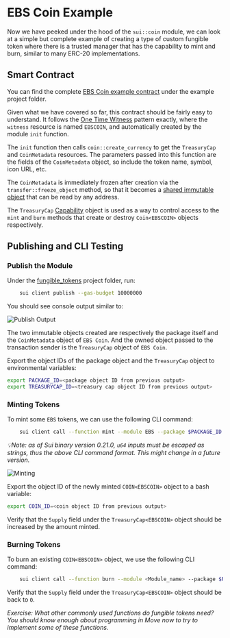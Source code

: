 # EBS Coin Example

Now we have peeked under the hood of the `sui::coin` module, we can look at a simple but complete example of creating a type of custom fungible token where there is a trusted manager that has the capability to mint and burn, similar to many ERC-20 implementations. 

## Smart Contract

You can find the complete [EBS Coin example contract](./sources/ebs_coin.move) under the example project folder.

Given what we have covered so far, this contract should be fairly easy to understand. It follows the [One Time Witness](./witness_design_pattern.md#one-time-witness) pattern exactly, where the `witness` resource is named `EBSCOIN`, and automatically created by the module `init` function. 

The `init` function then calls `coin::create_currency` to get the `TreasuryCap` and `CoinMetadata` resources. The parameters passed into this function are the fields of the `CoinMetadata` object, so include the token name, symbol, icon URL, etc. 

The `CoinMetadata` is immediately frozen after creation via the `transfer::freeze_object` method, so that it becomes a [shared immutable object](../basic_example/2_ownership.md#shared-immutable-objects) that can be read by any address. 

The `TreasuryCap` [Capability](../basic_example/6_capability_design_pattern.md) object is used as a way to control access to the `mint` and `burn` methods that create or destroy `Coin<EBSCOIN>` objects respectively. 

## Publishing and CLI Testing

### Publish the Module

Under the [fungible_tokens](./) project folder, run:

```bash
    sui client publish --gas-budget 10000000
```

You should see console output similar to:

![Publish Output](https://github.com/truonggau/sui-tutorial/assets/87189382/a6a3aee1-ca0e-4ece-b2b8-19cd942a3b3a)

The two immutable objects created are respectively the package itself and the `CoinMetadata` object of `EBS Coin`. And the owned object passed to the transaction sender is the `TreasuryCap` object of `EBS Coin`. 

Export the object IDs of the package object and the `TreasuryCap` object to environmental variables:

```bash
export PACKAGE_ID=<package object ID from previous output>
export TREASURYCAP_ID=<treasury cap object ID from previous output>
```

### Minting Tokens

To mint some `EBS` tokens, we can use the following CLI command:

```bash
    sui client call --function mint --module EBS --package $PACKAGE_ID --args $TREASURYCAP_ID \"<amount to mint>\" <recipient address> --gas-budget 10000000
```

*💡Note: as of Sui binary version 0.21.0, `u64` inputs must be escaped as strings, thus the above CLI command format. This might change in a future version.*

![Minting](https://github.com/truonggau/sui-tutorial/assets/87189382/c8c40802-1b00-4a5a-9fc5-c60e592d4295)

Export the object ID of the newly minted `COIN<EBSCOIN>` object to a bash variable:

```bash
export COIN_ID=<coin object ID from previous output>
```

Verify that the `Supply` field under the `TreasuryCap<EBSCOIN>` object should be increased by the amount minted. 

### Burning Tokens

To burn an existing `COIN<EBSCOIN>` object, we use the following CLI command:

```bash
    sui client call --function burn --module <Module_name> --package $PACKAGE_ID --args $TREASURYCAP_ID $COIN_ID --gas-budget 10000000
```

Verify that the `Supply` field under the `TreasuryCap<EBSCOIN>` object should be back to `0`. 

*Exercise: What other commonly used functions do fungible tokens need? You should know enough about programming in Move now to try to implement some of these functions.*
